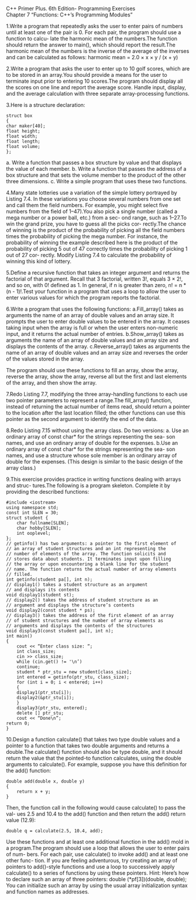 C++ Primer Plus. 6th Edition- Programming Exercises  
Chapter 7 “Functions: C++’s
Programming Modules”

1.Write a program that repeatedly asks the user to enter pairs of numbers until at
least one of the pair is 0. For each pair, the program should use a function to calcu-
late the harmonic mean of the numbers.The function should return the answer to
main(), which should report the result.The harmonic mean of the numbers is the
inverse of the average of the inverses and can be calculated as follows:
harmonic mean = 2.0 × x × y / (x + y)

2.Write a program that asks the user to enter up to 10 golf scores, which are to be
stored in an array.You should provide a means for the user to terminate input prior
to entering 10 scores.The program should display all the scores on one line and
report the average score. Handle input, display, and the average calculation with
three separate array-processing functions.

3.Here is a structure declaration:

```
struct box
{
char maker[40];
float height;
float width;
float length;
float volume;
};
```

a. Write a function that passes a box structure by value and that displays the
value of each member.
b. Write a function that passes the address of a box structure and that sets the
volume member to the product of the other three dimensions.
c. Write a simple program that uses these two functions.

4.Many state lotteries use a variation of the simple lottery portrayed by Listing 7.4. In
these variations you choose several numbers from one set and call them the field
numbers. For example, you might select five numbers from the field of 1–47).You
also pick a single number (called a mega number or a power ball, etc.) from a sec-
ond range, such as 1–27.To win the grand prize, you have to guess all the picks cor-
rectly.The chance of winning is the product of the probability of picking all the
field numbers times the probability of picking the mega number. For instance, the
probability of winning the example described here is the product of the probability
of picking 5 out of 47 correctly times the probability of picking 1 out of 27 cor-
rectly. Modify Listing 7.4 to calculate the probability of winning this kind of lottery.

5.Define a recursive function that takes an integer argument and returns the factorial
of that argument. Recall that 3 factorial, written 3!, equals 3 × 2!, and so on, with 0!
defined as 1. In general, if n is greater than zero, n! = n * (n - 1)!.Test your function
in a program that uses a loop to allow the user to enter various values for which the
program reports the factorial.

6.Write a program that uses the following functions:
a.Fill_array() takes as arguments the name of an array of double values and an
array size. It prompts the user to enter double values to be entered in the array. It
ceases taking input when the array is full or when the user enters non-numeric
input, and it returns the actual number of entries.
b.Show_array() takes as arguments the name of an array of double values and an
array size and displays the contents of the array.
c.Reverse_array() takes as arguments the name of an array of double values and an
array size and reverses the order of the values stored in the array.

The program should use these functions to fill an array, show the array, reverse the
array, show the array, reverse all but the first and last elements of the array, and then
show the array.

7.Redo Listing 7.7, modifying the three array-handling functions to each use two
pointer parameters to represent a range.The fill_array() function, instead of
returning the actual number of items read, should return a pointer to the location
after the last location filled; the other functions can use this pointer as the second
argument to identify the end of the data.

8.Redo Listing 7.15 without using the array class. Do two versions:
a. Use an ordinary array of const char* for the strings representing the sea-
son names, and use an ordinary array of double for the expenses.
b.Use an ordinary array of const char* for the strings representing the sea-
son names, and use a structure whose sole member is an ordinary array of
double for the expenses. (This design is similar to the basic design of the
array class.)

9.This exercise provides practice in writing functions dealing with arrays and struc-
tures.The following is a program skeleton. Complete it by providing the described
functions:

```
#include <iostream>
using namespace std;
const int SLEN = 30;
struct student {
    char fullname[SLEN];
    char hobby[SLEN];
    int ooplevel;
};
// getinfo() has two arguments: a pointer to the first element of
// an array of student structures and an int representing the
// number of elements of the array. The function solicits and
// stores data about students. It terminates input upon filling
// the array or upon encountering a blank line for the student
// name. The function returns the actual number of array elements
// filled.
int getinfo(student pa[], int n);
// display1() takes a student structure as an argument
// and displays its contents
void display1(student st);
// display2() takes the address of student structure as an
// argument and displays the structure’s contents
void display2(const student * ps);
// display3() takes the address of the first element of an array
// of student structures and the number of array elements as
// arguments and displays the contents of the structures
void display3(const student pa[], int n);
int main()
{
    cout << “Enter class size: “;
    int class_size;
    cin >> class_size;
    while (cin.get() != '\n’)
    continue;
    student * ptr_stu = new student[class_size];
    int entered = getinfo(ptr_stu, class_size);
    for (int i = 0; i < entered; i++)
    {
    display1(ptr_stu[i]);
    display2(&ptr_stu[i]);
    }
    display3(ptr_stu, entered);
    delete [] ptr_stu;
    cout << “Done\n”;
return 0;
}
```

10.Design a function calculate() that takes two type double values and a pointer to
a function that takes two double arguments and returns a double.The
calculate() function should also be type double, and it should return the value
that the pointed-to function calculates, using the double arguments to
calculate(). For example, suppose you have this definition for the add()
function:

```
double add(double x, double y)
{
    return x + y;
}
```

Then, the function call in the following would cause calculate() to pass the val-
ues 2.5 and 10.4 to the add() function and then return the add() return value
(12.9):

```
double q = calculate(2.5, 10.4, add);
```

Use these functions and at least one additional function in the add() mold in a
program.The program should use a loop that allows the user to enter pairs of num-
bers. For each pair, use calculate() to invoke add() and at least one other func-
tion. If you are feeling adventurous, try creating an array of pointers to add()-style
functions and use a loop to successively apply calculate() to a series of functions
by using these pointers. Hint: Here’s how to declare such an array of three pointers:
double (*pf[3])(double, double);
You can initialize such an array by using the usual array initialization syntax and
function names as addresses.
